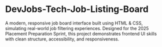# DevJobs-Tech-Job-Listing-Board
A modern, responsive job board interface built using HTML &amp; CSS, simulating real-world job filtering experiences. Designed for the 2025 Placement Preparation Sprint, this project demonstrates frontend UI skills with clean structure, accessibility, and responsiveness.
